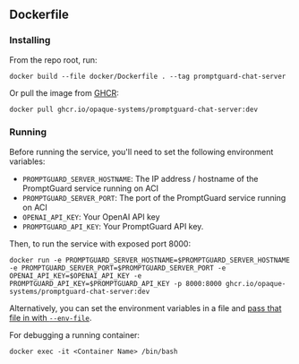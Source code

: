 ## Dockerfile

### Installing
From the repo root, run:
```
docker build --file docker/Dockerfile . --tag promptguard-chat-server
```

Or pull the image from [GHCR](https://github.com/opaque-systems/promptguard-chat-server/pkgs/container/promptguard-chat-server):

```bash
docker pull ghcr.io/opaque-systems/promptguard-chat-server:dev
```

### Running
Before running the service, you'll need to set the following environment variables:

* `PROMPTGUARD_SERVER_HOSTNAME`: The IP address / hostname of the PromptGuard service running on ACI
* `PROMPTGUARD_SERVER_PORT`: The port of the PromptGuard service running on ACI
* `OPENAI_API_KEY`: Your OpenAI API key
* `PROMPTGUARD_API_KEY`: Your PromptGuard API key.

Then, to run the service with exposed port 8000:

```
docker run -e PROMPTGUARD_SERVER_HOSTNAME=$PROMPTGUARD_SERVER_HOSTNAME -e PROMPTGUARD_SERVER_PORT=$PROMPTGUARD_SERVER_PORT -e OPENAI_API_KEY=$OPENAI_API_KEY -e PROMPTGUARD_API_KEY=$PROMPTGUARD_API_KEY -p 8000:8000 ghcr.io/opaque-systems/promptguard-chat-server:dev
```

Alternatively, you can set the environment variables in a file and [pass that file in with `--env-file`](https://docs.docker.com/engine/reference/commandline/run/#env).

For debugging a running container:
```
docker exec -it <Container Name> /bin/bash
```


